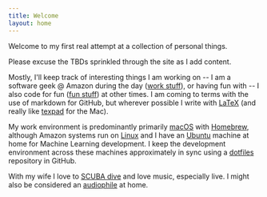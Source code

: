 ```yaml
---
title: Welcome
layout: home
---
```


Welcome to my first real attempt at a collection of personal things. 

Please excuse the TBDs sprinkled through the site as I add content.

Mostly, I'll keep track of interesting things I am working on -- I am a 
software geek @ Amazon during the day ([work stuff](work.md)), or having 
fun with -- I also code for fun ([fun stuff](fun.md)) at other times. I
am coming to terms with the use of markdown for GitHub, but wherever
possible I write with [LaTeX](https://www.latex-project.org/) (and really 
like [texpad](https://www.texpad.com/) for the Mac).

My work environment is predominantly primarily [macOS](https://www.apple.com/macos) 
with [Homebrew](https://brew.sh/), although Amazon systems run on 
[Linux](https://aws.amazon.com/amazon-linux-2/) and I have an 
[Ubuntu](https://ubuntu.com/) machine at home for Machine Learning 
development. I keep the development environment across these machines 
approximately in sync using a [dotfiles](https://github.com/johnstonskj/dotfiles)
repository in GitHub.

With my wife I love to [SCUBA dive](diving.md) and love music, especially
live. I might also be considered an [audiophile](audio.md) at home.
